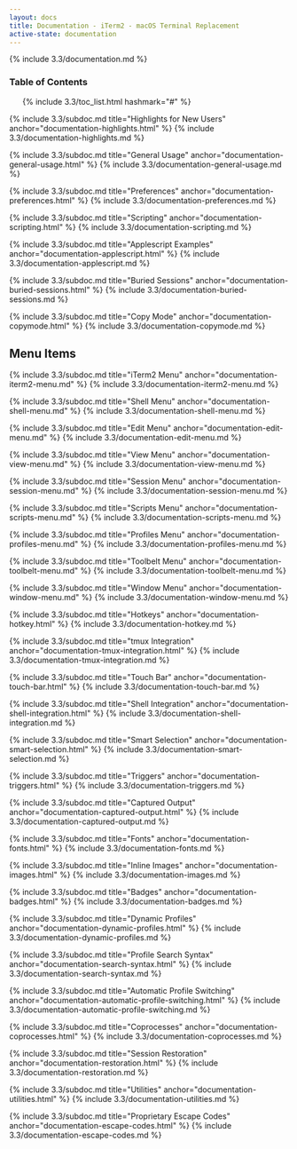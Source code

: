 ```yaml
---
layout: docs
title: Documentation - iTerm2 - macOS Terminal Replacement
active-state: documentation
---
```

{% include 3.3/documentation.md %}

### Table of Contents
<UL>
{% include 3.3/toc_list.html hashmark="#" %}
</UL>

{% include 3.3/subdoc.md title="Highlights for New Users" anchor="documentation-highlights.html" %}
{% include 3.3/documentation-highlights.md %}

{% include 3.3/subdoc.md title="General Usage" anchor="documentation-general-usage.html" %}
{% include 3.3/documentation-general-usage.md %}

{% include 3.3/subdoc.md title="Preferences" anchor="documentation-preferences.html" %}
{% include 3.3/documentation-preferences.md %}

{% include 3.3/subdoc.md title="Scripting" anchor="documentation-scripting.html" %}
{% include 3.3/documentation-scripting.md %}

{% include 3.3/subdoc.md title="Applescript Examples" anchor="documentation-applescript.html" %}
{% include 3.3/documentation-applescript.md %}

{% include 3.3/subdoc.md title="Buried Sessions" anchor="documentation-buried-sessions.html" %}
{% include 3.3/documentation-buried-sessions.md %}

{% include 3.3/subdoc.md title="Copy Mode" anchor="documentation-copymode.html" %}
{% include 3.3/documentation-copymode.md %}

<a name="documentation-menu-items.html" />

## Menu Items

{% include 3.3/subdoc.md title="iTerm2 Menu" anchor="documentation-iterm2-menu.md" %}
{% include 3.3/documentation-iterm2-menu.md %}

{% include 3.3/subdoc.md title="Shell Menu" anchor="documentation-shell-menu.md" %}
{% include 3.3/documentation-shell-menu.md %}

{% include 3.3/subdoc.md title="Edit Menu" anchor="documentation-edit-menu.md" %}
{% include 3.3/documentation-edit-menu.md %}

{% include 3.3/subdoc.md title="View Menu" anchor="documentation-view-menu.md" %}
{% include 3.3/documentation-view-menu.md %}

{% include 3.3/subdoc.md title="Session Menu" anchor="documentation-session-menu.md" %}
{% include 3.3/documentation-session-menu.md %}

{% include 3.3/subdoc.md title="Scripts Menu" anchor="documentation-scripts-menu.md" %}
{% include 3.3/documentation-scripts-menu.md %}

{% include 3.3/subdoc.md title="Profiles Menu" anchor="documentation-profiles-menu.md" %}
{% include 3.3/documentation-profiles-menu.md %}

{% include 3.3/subdoc.md title="Toolbelt Menu" anchor="documentation-toolbelt-menu.md" %}
{% include 3.3/documentation-toolbelt-menu.md %}

{% include 3.3/subdoc.md title="Window Menu" anchor="documentation-window-menu.md" %}
{% include 3.3/documentation-window-menu.md %}

{% include 3.3/subdoc.md title="Hotkeys" anchor="documentation-hotkey.html" %}
{% include 3.3/documentation-hotkey.md %}

{% include 3.3/subdoc.md title="tmux Integration" anchor="documentation-tmux-integration.html" %}
{% include 3.3/documentation-tmux-integration.md %}

{% include 3.3/subdoc.md title="Touch Bar" anchor="documentation-touch-bar.html" %}
{% include 3.3/documentation-touch-bar.md %}

{% include 3.3/subdoc.md title="Shell Integration" anchor="documentation-shell-integration.html" %}
{% include 3.3/documentation-shell-integration.md %}

{% include 3.3/subdoc.md title="Smart Selection" anchor="documentation-smart-selection.html" %}
{% include 3.3/documentation-smart-selection.md %}

{% include 3.3/subdoc.md title="Triggers" anchor="documentation-triggers.html" %}
{% include 3.3/documentation-triggers.md %}

{% include 3.3/subdoc.md title="Captured Output" anchor="documentation-captured-output.html" %}
{% include 3.3/documentation-captured-output.md %}

{% include 3.3/subdoc.md title="Fonts" anchor="documentation-fonts.html" %}
{% include 3.3/documentation-fonts.md %}

{% include 3.3/subdoc.md title="Inline Images" anchor="documentation-images.html" %}
{% include 3.3/documentation-images.md %}

{% include 3.3/subdoc.md title="Badges" anchor="documentation-badges.html" %}
{% include 3.3/documentation-badges.md %}

{% include 3.3/subdoc.md title="Dynamic Profiles" anchor="documentation-dynamic-profiles.html" %}
{% include 3.3/documentation-dynamic-profiles.md %}

{% include 3.3/subdoc.md title="Profile Search Syntax" anchor="documentation-search-syntax.html" %}
{% include 3.3/documentation-search-syntax.md %}

{% include 3.3/subdoc.md title="Automatic Profile Switching" anchor="documentation-automatic-profile-switching.html" %}
{% include 3.3/documentation-automatic-profile-switching.md %}

{% include 3.3/subdoc.md title="Coprocesses" anchor="documentation-coprocesses.html" %}
{% include 3.3/documentation-coprocesses.md %}

{% include 3.3/subdoc.md title="Session Restoration" anchor="documentation-restoration.html" %}
{% include 3.3/documentation-restoration.md %}

{% include 3.3/subdoc.md title="Utilities" anchor="documentation-utilities.html" %}
{% include 3.3/documentation-utilities.md %}

{% include 3.3/subdoc.md title="Proprietary Escape Codes" anchor="documentation-escape-codes.html" %}
{% include 3.3/documentation-escape-codes.md %}
